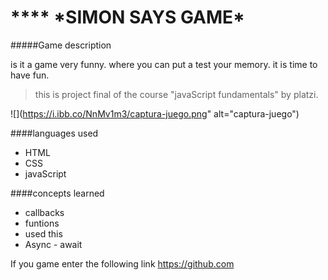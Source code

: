 # \**\*\* *SIMON SAYS GAME\*

#####Game description

is it a game very funny. where you can put a test your memory. it is time to have fun.

> this is project final of the course "javaScript fundamentals" by platzi.

![](https://i.ibb.co/NnMv1m3/captura-juego.png" alt="captura-juego")

####languages ​​used

- HTML
- CSS
- javaScript

####concepts learned

- callbacks
- funtions
- used this
- Async - await

If you game enter the following link <https://github.com>
